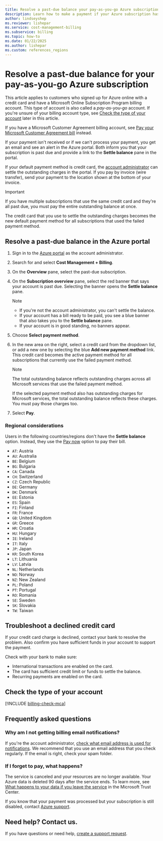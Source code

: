 ```yaml
---
title: Resolve a past-due balance your pay-as-you-go Azure subscription
description: Learn how to make a payment if your Azure subscription has a past-due balance.
author: lindseyshep
ms.reviewer: lishepar
ms.service: cost-management-billing
ms.subservice: billing
ms.topic: how-to
ms.date: 01/22/2025
ms.author: lishepar
ms.custom: references_regions
---
```


# Resolve a past-due balance for your pay-as-you-go Azure subscription

This article applies to customers who signed up for Azure online with a credit card and have a Microsoft Online Subscription Program billing account. This type of account is also called a *pay-as-you-go* account. If you're unsure of your billing account type, see [Check the type of your account](#check-the-type-of-your-account) later in this article.

If you have a Microsoft Customer Agreement billing account, see [Pay your Microsoft Customer Agreement bill](../understand/pay-bill.md) instead.

If your payment isn't received or if we can't process your payment, you get an email and see an alert in the Azure portal. Both inform you that your subscription is past due and provide a link to the **Settle balance** pane in the portal.

If your default payment method is credit card, the [account administrator](add-change-subscription-administrator.md#whoisaa) can settle the outstanding charges in the portal. If you pay by invoice (wire transfer), send your payment to the location shown at the bottom of your invoice.

> [!IMPORTANT]
> If you have multiple subscriptions that use the same credit card and they're all past due, you must pay the entire outstanding balance at once.
>
> The credit card that you use to settle the outstanding charges becomes the new default payment method for all subscriptions that used the failed payment method.

## Resolve a past-due balance in the Azure portal

1. Sign in to the [Azure portal](https://portal.azure.com) as the account administrator.
1. Search for and select **Cost Management + Billing**.
1. On the **Overview** pane, select the past-due subscription.
1. On the **Subscription overview** pane, select the red banner that says your account is past due. Selecting the banner opens the **Settle balance** pane.

    > [!NOTE]
    > - If you're not the account administrator, you can't settle the balance.
    > - If your account has a bill ready to be paid, you see a blue banner that also takes you to the **Settle balance** pane.
    > - If your account is in good standing, no banners appear.
1. Choose **Select payment method**.
1. In the new area on the right, select a credit card from the dropdown list, or add a new one by selecting the blue **Add new payment method** link. This credit card becomes the active payment method for all subscriptions that currently use the failed payment method.

    > [!NOTE]
    > The total outstanding balance reflects outstanding charges across all Microsoft services that use the failed payment method.
    >
    > If the selected payment method also has outstanding charges for Microsoft services, the total outstanding balance reflects these charges. You must pay those charges too.
1. Select **Pay**.

### Regional considerations

Users in the following countries/regions don't have the **Settle balance** option. Instead, they use the [Pay now](../understand/pay-bill.md#pay-now-in-the-azure-portal) option to pay their bill.

- `AT`: Austria
- `AU`: Australia
- `BE`: Belgium
- `BG`: Bulgaria
- `CA`: Canada
- `CH`: Switzerland
- `CZ`: Czech Republic
- `DE`: Germany
- `DK`: Denmark
- `EE`: Estonia
- `ES`: Spain
- `FI`: Finland
- `FR`: France
- `GB`: United Kingdom
- `GR`: Greece
- `HR`: Croatia
- `HU`: Hungary
- `IE`: Ireland
- `IT`: Italy
- `JP`: Japan
- `KR`: South Korea
- `LT`: Lithuania
- `LV`: Latvia
- `NL`: Netherlands
- `NO`: Norway
- `NZ`: New Zealand
- `PL`: Poland
- `PT`: Portugal
- `RO`: Romania
- `SE`: Sweden
- `SK`: Slovakia
- `TW`: Taiwan

## Troubleshoot a declined credit card

If your credit card charge is declined, contact your bank to resolve the problem. Also confirm you have sufficient funds in your account to support the payment. 

Check with your bank to make sure:

- International transactions are enabled on the card.
- The card has sufficient credit limit or funds to settle the balance.
- Recurring payments are enabled on the card.

## Check the type of your account

[!INCLUDE [billing-check-mca](../../../includes/billing-check-account-type.md)]

## Frequently asked questions

### Why am I not getting billing email notifications?

If you're the account administrator, [check what email address is used for notifications](change-azure-account-profile.yml). We recommend that you use an email address that you check regularly. If the email is right, check your spam folder.

### If I forget to pay, what happens?

The service is canceled and your resources are no longer available. Your Azure data is deleted 90 days after the service ends. To learn more, see [What happens to your data if you leave the service](https://go.microsoft.com/fwLink/p/?LinkID=822930&clcid=0x409) in the Microsoft Trust Center.

If you know that your payment was processed but your subscription is still disabled, contact [Azure support](https://portal.azure.com/#blade/Microsoft_Azure_Support/HelpAndSupportBlade).

## Need help? Contact us.

If you have questions or need help, [create a support request](https://go.microsoft.com/fwlink/?linkid=2083458).
